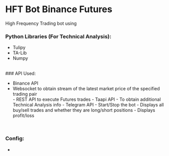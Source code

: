 # HFT Bot Binance Futures
High Frequency Trading bot using 

### Python Libraries (For Technical Analysis):
- Tulipy
- TA-Lib
- Numpy

<br>
### API Used:
<ul>
<li> Binance API</li>
  <li> Websocket to obtain stream of the latest market price of the specified trading pair </li>
  - REST API to execute Futures trades
- Taapi API
  - To obtain additional Technical Analysis info
- Telegram API
  - Start/Stop the bot
  - Displays all buy/sell trades and whether they are long/short positions
  - Displays profit/loss
 </ul>
<br> 
  
### Config:
- 
